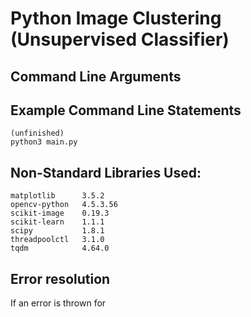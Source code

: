 # Python Image Clustering (Unsupervised Classifier)

## Command Line Arguments

## Example Command Line Statements
	(unfinished)
	python3 main.py

## Non-Standard Libraries Used:
    matplotlib      3.5.2
    opencv-python	4.5.3.56
    scikit-image	0.19.3
    scikit-learn	1.1.1
    scipy	       	1.8.1
    threadpoolctl	3.1.0
    tqdm	        4.64.0

## Error resolution
If an error is thrown for
